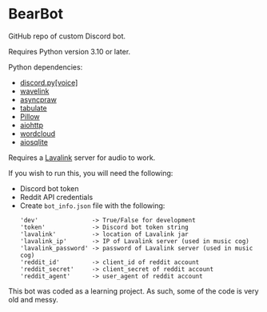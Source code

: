 # BearBot
GitHub repo of custom Discord bot.

Requires Python version 3.10 or later.

Python dependencies:
- [discord.py[voice]](https://github.com/Rapptz/discord.py)
- [wavelink](https://github.com/PythonistaGuild/Wavelink)
- [asyncpraw](https://github.com/praw-dev/asyncpraw)
- [tabulate](https://github.com/astanin/python-tabulate)
- [Pillow](https://github.com/python-pillow/Pillow)
- [aiohttp](https://github.com/aio-libs/aiohttp)
- [wordcloud](https://github.com/amueller/word_cloud)
- [aiosqlite](https://github.com/omnilib/aiosqlite)

Requires a [Lavalink](https://github.com/Frederikam/Lavalink) server for audio to work.

If you wish to run this, you will need the following:
- Discord bot token
- Reddit API credentials
- Create `bot_info.json` file with the following:
  ```
  'dev'               -> True/False for development
  'token'             -> Discord bot token string
  'lavalink'          -> location of Lavalink jar
  'lavalink_ip'       -> IP of Lavalink server (used in music cog)
  'lavalink_password' -> password of Lavalink server (used in music cog)
  'reddit_id'         -> client_id of reddit account
  'reddit_secret'     -> client_secret of reddit account
  'reddit_agent'      -> user_agent of reddit account
   ```
This bot was coded as a learning project. As such, some of the code is very old and messy.